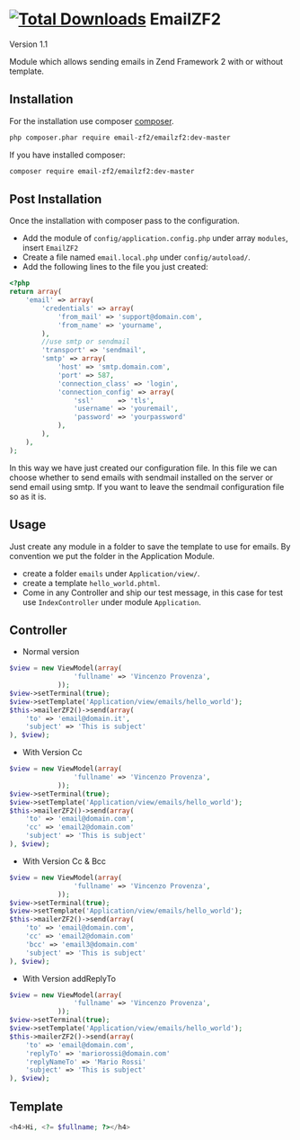 [![Total Downloads](https://poser.pugx.org/email-zf2/emailzf2/downloads.png)](https://packagist.org/packages/email-zf2/emailzf2)
EmailZF2
========
Version 1.1

Module which allows sending emails in Zend Framework 2 with or without template.

Installation
------------
For the installation use composer [composer](http://getcomposer.org "composer - package manager").

```sh
php composer.phar require email-zf2/emailzf2:dev-master
```
If you have installed composer:
```sh
composer require email-zf2/emailzf2:dev-master
```

Post Installation
------------
Once the installation with composer pass to the configuration.

- Add the module of `config/application.config.php` under array `modules`, insert `EmailZF2`
- Create a file named `email.local.php` under `config/autoload/`. 
- Add the following lines to the file you just created:

```php
<?php
return array(
    'email' => array(
        'credentials' => array(
            'from_mail' => 'support@domain.com',
            'from_name' => 'yourname',
        ),
        //use smtp or sendmail
        'transport' => 'sendmail',
        'smtp' => array(
            'host' => 'smtp.domain.com',
            'port' => 587,
            'connection_class' => 'login',
            'connection_config' => array(
                'ssl'      => 'tls',
                'username' => 'youremail',
                'password' => 'yourpassword'
            ),
        ),
    ),
);
```

In this way we have just created our configuration file. In this file we can choose whether to send emails with sendmail installed on the server or send email using smtp. If you want to leave the sendmail configuration file so as it is.

Usage
------------
Just create any module in a folder to save the template to use for emails. By convention we put the folder in the Application Module.
- create a folder `emails` under `Application/view/`.
- create a template `hello_world.phtml`.
- Come in any Controller and ship our test message, in this case for test use `IndexController` under module `Application`. 

Controller
------------

- Normal version

```php
$view = new ViewModel(array(
    			'fullname' => 'Vincenzo Provenza',
            ));
$view->setTerminal(true);
$view->setTemplate('Application/view/emails/hello_world');
$this->mailerZF2()->send(array(
	'to' => 'email@domain.it',
	'subject' => 'This is subject'
), $view);
```

- With Version Cc

```php
$view = new ViewModel(array(
        		'fullname' => 'Vincenzo Provenza',
            ));
$view->setTerminal(true);
$view->setTemplate('Application/view/emails/hello_world');
$this->mailerZF2()->send(array(
	'to' => 'email@domain.com',
    'cc' => 'email2@domain.com'
	'subject' => 'This is subject'
), $view);
```

- With Version Cc & Bcc

```php
$view = new ViewModel(array(
            	'fullname' => 'Vincenzo Provenza',
            ));
$view->setTerminal(true);
$view->setTemplate('Application/view/emails/hello_world');
$this->mailerZF2()->send(array(
	'to' => 'email@domain.com',
    'cc' => 'email2@domain.com'
    'bcc' => 'email3@domain.com'
	'subject' => 'This is subject'
), $view);
```

- With Version addReplyTo

```php
$view = new ViewModel(array(
                'fullname' => 'Vincenzo Provenza',
            ));
$view->setTerminal(true);
$view->setTemplate('Application/view/emails/hello_world');
$this->mailerZF2()->send(array(
    'to' => 'email@domain.com',
    'replyTo' => 'mariorossi@domain.com'
    'replyNameTo' => 'Mario Rossi'
    'subject' => 'This is subject'
), $view);
```

Template
------------
```php
<h4>Hi, <?= $fullname; ?></h4>
```




